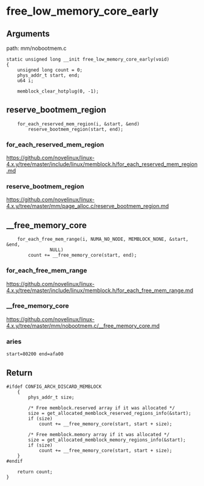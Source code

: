 free_low_memory_core_early
========================================

Arguments
----------------------------------------

path: mm/nobootmem.c
```
static unsigned long __init free_low_memory_core_early(void)
{
    unsigned long count = 0;
    phys_addr_t start, end;
    u64 i;

    memblock_clear_hotplug(0, -1);
```

reserve_bootmem_region
----------------------------------------

```
    for_each_reserved_mem_region(i, &start, &end)
        reserve_bootmem_region(start, end);
```

### for_each_reserved_mem_region

https://github.com/novelinux/linux-4.x.y/tree/master/include/linux/memblock.h/for_each_reserved_mem_region.md

### reserve_bootmem_region

https://github.com/novelinux/linux-4.x.y/tree/master/mm/page_alloc.c/reserve_bootmem_region.md

__free_memory_core
----------------------------------------

```
    for_each_free_mem_range(i, NUMA_NO_NODE, MEMBLOCK_NONE, &start, &end,
                NULL)
        count += __free_memory_core(start, end);
```

### for_each_free_mem_range

https://github.com/novelinux/linux-4.x.y/tree/master/include/linux/memblock.h/for_each_free_mem_range.md

### __free_memory_core

https://github.com/novelinux/linux-4.x.y/tree/master/mm/nobootmem.c/__free_memory_core.md

### aries

```
start=80200 end=afa00
```

Return
----------------------------------------

```
#ifdef CONFIG_ARCH_DISCARD_MEMBLOCK
    {
        phys_addr_t size;

        /* Free memblock.reserved array if it was allocated */
        size = get_allocated_memblock_reserved_regions_info(&start);
        if (size)
            count += __free_memory_core(start, start + size);

        /* Free memblock.memory array if it was allocated */
        size = get_allocated_memblock_memory_regions_info(&start);
        if (size)
            count += __free_memory_core(start, start + size);
    }
#endif

    return count;
}
```